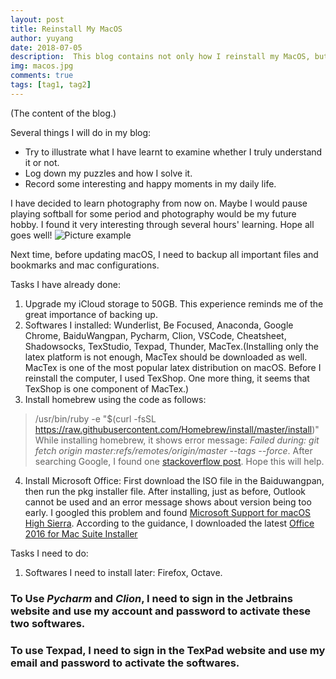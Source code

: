 ```yaml
---
layout: post
title: Reinstall My MacOS
author: yuyang
date: 2018-07-05
description:  This blog contains not only how I reinstall my MacOS, but also what I have done to configure my computer.
img: macos.jpg
comments: true
tags: [tag1, tag2]
---
```

(The content of the blog.)

Several things I will do in my blog:
* Try to illustrate what I have learnt to examine whether I truly understand it or not.
* Log down my puzzles and how I solve it.
* Record some interesting and happy moments in my daily life.

I have decided to learn photography from now on. Maybe I would pause playing softball for some period and photography would be my future hobby. I found it very interesting through several hours' learning. Hope all goes well!
![Picture example]({{site.baseurl}}/assets/img/bulb.jpg)


Next time, before updating macOS, I need to backup all important files and bookmarks and mac configurations.

Tasks I have already done:
1. Upgrade my iCloud storage to 50GB. This experience reminds me of the great importance of backing up.
2. Softwares I installed: Wunderlist, Be Focused, Anaconda, Google Chrome, BaiduWangpan, Pycharm, Clion, VSCode, Cheatsheet, Shadowsocks, TexStudio, Texpad, Thunder, MacTex.(Installing only the latex platform is not enough, MacTex should be downloaded as well. MacTex is one of the most popular latex distribution on macOS. Before I reinstall the computer, I used TexShop. One more thing, it seems that TexShop is one component of MacTex.) 
3. Install homebrew using the code as follows:
> /usr/bin/ruby -e "$(curl -fsSL https://raw.githubusercontent.com/Homebrew/install/master/install)"
While installing homebrew, it shows error message: *Failed during: git fetch origin master:refs/remotes/origin/master --tags --force*. After searching Google, I found one [stackoverflow post](https://stackoverflow.com/questions/39836190/homebrew-install-failed-during-git-fetch-origin-masterrefs-remotes-origin-mas). Hope this will help.
4. Install Microsoft Office:
First download the ISO file in the Baiduwangpan, then run the pkg installer file. After installing, just as before, Outlook cannot be used and an error message shows about version being too early. I googled this problem and found [Microsoft Support for macOS High Sierra](https://support.office.com/en-us/article/Microsoft-Office-support-for-macOS-10-13-High-Sierra-80bbd3cc-2412-4593-988a-1c5607b26b28). According to the guidance, I downloaded the latest [Office 2016 for Mac Suite Installer](https://go.microsoft.com/fwlink/?linkid=525133)

Tasks I need to do:
1. Softwares I need to install later: Firefox, Octave.

### To Use *Pycharm* and *Clion*, I need to sign in the Jetbrains website and use my account and password to activate these two softwares.
### To use Texpad, I need to sign in the TexPad website and use my email and password to activate the softwares.
